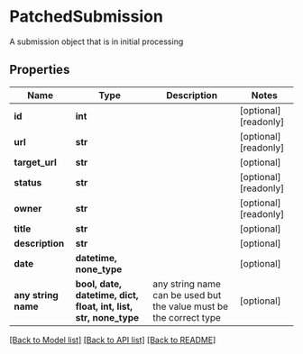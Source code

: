 # PatchedSubmission

A submission object that is in initial processing

## Properties
Name | Type | Description | Notes
------------ | ------------- | ------------- | -------------
**id** | **int** |  | [optional] [readonly] 
**url** | **str** |  | [optional] [readonly] 
**target_url** | **str** |  | [optional] 
**status** | **str** |  | [optional] [readonly] 
**owner** | **str** |  | [optional] [readonly] 
**title** | **str** |  | [optional] 
**description** | **str** |  | [optional] 
**date** | **datetime, none_type** |  | [optional] 
**any string name** | **bool, date, datetime, dict, float, int, list, str, none_type** | any string name can be used but the value must be the correct type | [optional]

[[Back to Model list]](../README.md#documentation-for-models) [[Back to API list]](../README.md#documentation-for-api-endpoints) [[Back to README]](../README.md)


